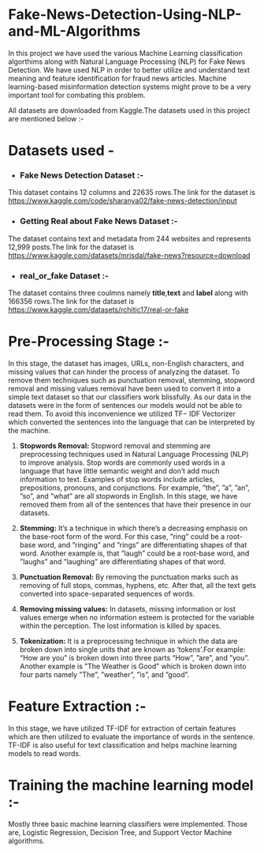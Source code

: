 # Fake-News-Detection-Using-NLP-and-ML-Algorithms
In this project we have used the various Machine Learning classification algorthims along with Natural Language Processing (NLP) for Fake News Detection.
We have used NLP in order to better utilize and understand text meaning and feature identification for fraud news articles. Machine learning-based misinformation detection systems might prove to be a very important tool for combating this problem.

All datasets are downloaded from Kaggle.The datasets used in this project are mentioned below :-

# Datasets used -

+ ### Fake News Detection Dataset :-

This dataset contains 12 columns and 22635 rows.The link for the dataset is https://www.kaggle.com/code/sharanya02/fake-news-detection/input

+ ### Getting Real about Fake News Dataset :-

The dataset contains text and metadata from 244 websites and represents 12,999 posts.The link for the dataset is https://www.kaggle.com/datasets/mrisdal/fake-news?resource=download

+ ### real_or_fake Dataset :-

The dataset contains three coulmns namely **title**,**text** and **label** along with 166356 rows.The link for the dataset is https://www.kaggle.com/datasets/rchitic17/real-or-fake

# Pre-Processing Stage :-

In this stage, the dataset has images, URLs, non-English characters, and missing values that can hinder the process of analyzing the dataset. To remove them techniques such as punctuation removal, stemming, stopword removal and missing values removal have been used to convert it into a simple text dataset so that our classifiers work blissfully. As our data in the datasets were in the form of sentences our models would not be able to read them. To avoid this inconvenience we utilized TF− IDF Vectorizer which converted the sentences into the language that can be interpreted by the machine.

1) **Stopwords Removal:** Stopword removal and stemming
are preprocessing techniques used in Natural Language Processing (NLP) to improve analysis. Stop words are commonly
used words in a language that have little semantic weight and don’t add much information to text. Examples of stop words include articles, prepositions, pronouns, and conjunctions. For example, ”the”, ”a”, ”an”, ”so”, and ”what” are all stopwords in English. In this stage, we have removed them from all of the sentences that have their presence in our datasets.
 
2) **Stemming:** It’s a technique in which there’s a decreasing emphasis on the base-root form of the word. For this case,
 ”ring” could be a root-base word, and ”ringing” and ”rings” are differentiating shapes of that word. Another example is,
 that ”laugh” could be a root-base word, and ”laughs” and ”laughing” are differentiating shapes of that word.
 
3) **Punctuation Removal:** By removing the punctuation marks such as removing of full stops, commas, hyphens, etc. After that, all the text gets converted into space-separated sequences of words.
 
4) **Removing missing values:** In datasets, missing information or lost values emerge when no information esteem is protected for the variable within the perception. The lost information is killed by spaces.

5) **Tokenization:** It is a preprocessing technique in which the data are broken down into single units that are known as ‘tokens’.For example: “How are you” is broken down into three parts “How”, ”are”, and ”you”. Another example is ”The Weather is Good” which is broken down into four parts namely ”The”, ”weather”, ”is”, and ”good”.

# Feature Extraction :-

In this stage, we have utilized TF-IDF for extraction of certain features which are then utilized to evaluate the importance of words in the sentence. TF-IDF is also useful for text classification and helps machine learning models to read words.

# Training the machine learning model :-

Mostly three basic machine learning classifiers were implemented. Those are, Logistic Regression, Decision Tree, and Support Vector Machine algorithms.
